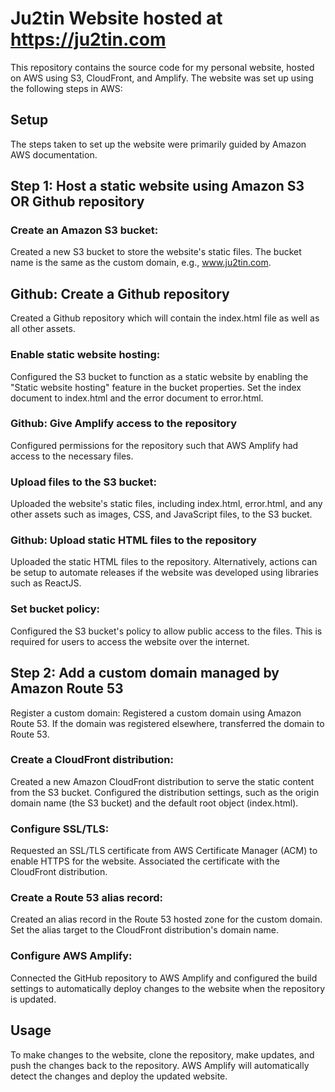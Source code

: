 # Ju2tin Website hosted at https://ju2tin.com
This repository contains the source code for my personal website, hosted on AWS using S3, CloudFront, and Amplify. The website was set up using the following steps in AWS:

## Setup
The steps taken to set up the website were primarily guided by Amazon AWS documentation.

## Step 1: Host a static website using Amazon S3 OR Github repository
### Create an Amazon S3 bucket: 
Created a new S3 bucket to store the website's static files. The bucket name is the same as the custom domain, e.g., www.ju2tin.com.

## Github: Create a Github repository
Created a Github repository which will contain the index.html file as well as all other assets.

### Enable static website hosting: 
Configured the S3 bucket to function as a static website by enabling the "Static website hosting" feature in the bucket properties. Set the index document to index.html and the error document to error.html.

### Github: Give Amplify access to the repository
Configured permissions for the repository such that AWS Amplify had access to the necessary files. 

### Upload files to the S3 bucket: 
Uploaded the website's static files, including index.html, error.html, and any other assets such as images, CSS, and JavaScript files, to the S3 bucket.

### Github: Upload static HTML files to the repository
Uploaded the static HTML files to the repository. Alternatively, actions can be setup to automate releases if the website was developed using libraries such as ReactJS.

### Set bucket policy: 
Configured the S3 bucket's policy to allow public access to the files. This is required for users to access the website over the internet.

## Step 2: Add a custom domain managed by Amazon Route 53
Register a custom domain: Registered a custom domain using Amazon Route 53. If the domain was registered elsewhere, transferred the domain to Route 53.

### Create a CloudFront distribution: 
Created a new Amazon CloudFront distribution to serve the static content from the S3 bucket. Configured the distribution settings, such as the origin domain name (the S3 bucket) and the default root object (index.html).

### Configure SSL/TLS: 
Requested an SSL/TLS certificate from AWS Certificate Manager (ACM) to enable HTTPS for the website. Associated the certificate with the CloudFront distribution.

### Create a Route 53 alias record: 
Created an alias record in the Route 53 hosted zone for the custom domain. Set the alias target to the CloudFront distribution's domain name.

### Configure AWS Amplify: 
Connected the GitHub repository to AWS Amplify and configured the build settings to automatically deploy changes to the website when the repository is updated.

## Usage
To make changes to the website, clone the repository, make updates, and push the changes back to the repository. AWS Amplify will automatically detect the changes and deploy the updated website.

